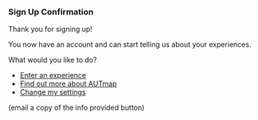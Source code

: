 ### Sign Up Confirmation

Thank you for signing up!

You now have an account and can start telling us about your experiences. 

What would you like to do?

* [Enter an experience](#4-Enter-your-experience)
* [Find out more about AUTmap](10)
* [Change my settings](12)

(email a copy of the info provided button)
